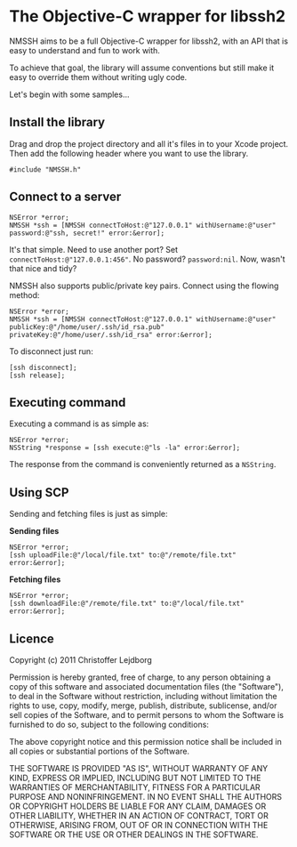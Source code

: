 # The Objective-C wrapper for libssh2

NMSSH aims to be a full Objective-C wrapper for libssh2, with an API that is easy to understand and fun to work with.

To achieve that goal, the library will assume conventions but still make it easy to override them without writing ugly code.

Let's begin with some samples...

## Install the library

Drag and drop the project directory and all it's files in to your Xcode project. Then add the following header where you want to use the library.

    #include "NMSSH.h"

## Connect to a server

    NSError *error;
    NMSSH *ssh = [NMSSH connectToHost:@"127.0.0.1" withUsername:@"user" password:@"ssh, secret!" error:&error];

It's that simple. Need to use another port? Set `connectToHost:@"127.0.0.1:456"`. No password? `password:nil`. Now, wasn't that nice and tidy?

NMSSH also supports public/private key pairs. Connect using the flowing method:

    NSError *error;
    NMSSH *ssh = [NMSSH connectToHost:@"127.0.0.1" withUsername:@"user" publicKey:@"/home/user/.ssh/id_rsa.pub" privateKey:@"/home/user/.ssh/id_rsa" error:&error];

To disconnect just run:

    [ssh disconnect];
    [ssh release];

## Executing command

Executing a command is as simple as:

    NSError *error;
    NSString *response = [ssh execute:@"ls -la" error:&error];

The response from the command is conveniently returned as a `NSString`.

## Using SCP

Sending and fetching files is just as simple:

__Sending files__

    NSError *error;
    [ssh uploadFile:@"/local/file.txt" to:@"/remote/file.txt" error:&error];

__Fetching files__

    NSError *error;
    [ssh downloadFile:@"/remote/file.txt" to:@"/local/file.txt" error:&error];


## Licence

Copyright (c) 2011 Christoffer Lejdborg

Permission is hereby granted, free of charge, to any person
obtaining a copy of this software and associated documentation
files (the "Software"), to deal in the Software without
restriction, including without limitation the rights to use,
copy, modify, merge, publish, distribute, sublicense, and/or sell
copies of the Software, and to permit persons to whom the
Software is furnished to do so, subject to the following
conditions:

The above copyright notice and this permission notice shall be
included in all copies or substantial portions of the Software.

THE SOFTWARE IS PROVIDED "AS IS", WITHOUT WARRANTY OF ANY KIND,
EXPRESS OR IMPLIED, INCLUDING BUT NOT LIMITED TO THE WARRANTIES
OF MERCHANTABILITY, FITNESS FOR A PARTICULAR PURPOSE AND
NONINFRINGEMENT. IN NO EVENT SHALL THE AUTHORS OR COPYRIGHT
HOLDERS BE LIABLE FOR ANY CLAIM, DAMAGES OR OTHER LIABILITY,
WHETHER IN AN ACTION OF CONTRACT, TORT OR OTHERWISE, ARISING
FROM, OUT OF OR IN CONNECTION WITH THE SOFTWARE OR THE USE OR
OTHER DEALINGS IN THE SOFTWARE.
